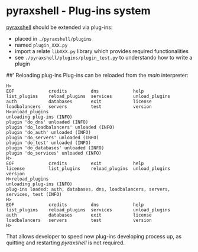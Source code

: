 pyraxshell - Plug-ins system
======

[pyraxshell](https://github.com/siso/pyraxshell) should be extended via plug-ins:

* placed in ```./pyraxshell/plugins```
* named ```plugin_XXX.py```
* import a relate ```libXXX.py``` library which provides required functionalities
* see ```./pyraxshell/plugins/plugin_test.py``` to understando how to write a plugin


##' Reloading plug-ins
Plug-ins can be reloaded from the *main* interpreter:

```
H>
EOF             credits         dns             help            list_plugins    reload_plugins  services        unload_plugins  
auth            databases       exit            license         loadbalancers   servers         test            version         
H>unload_plugins
unloading plug-ins (INFO)
plugin 'do_dns' unloaded (INFO)
plugin 'do_loadbalancers' unloaded (INFO)
plugin 'do_auth' unloaded (INFO)
plugin 'do_servers' unloaded (INFO)
plugin 'do_test' unloaded (INFO)
plugin 'do_databases' unloaded (INFO)
plugin 'do_services' unloaded (INFO)
H>
EOF             credits         exit            help            license         list_plugins    reload_plugins  unload_plugins  version         
H>reload_plugins
unloading plug-ins (INFO)
plug-ins loaded: auth, databases, dns, loadbalancers, servers, services, test (INFO)
H>
EOF             credits         dns             help            list_plugins    reload_plugins  services        unload_plugins  
auth            databases       exit            license         loadbalancers   servers         test            version         
H>
```

That allows developer to speed new plug-ins developing process up, as quitting and restarting *pyraxshell* is not required.
 